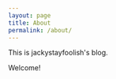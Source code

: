 ```yaml
---
layout: page
title: About
permalink: /about/
---
```


This is jackystayfoolish's blog. 

Welcome!


